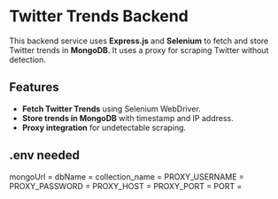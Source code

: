 # Twitter Trends Backend

This backend service uses **Express.js** and **Selenium** to fetch and store Twitter trends in **MongoDB**. It uses a proxy for scraping Twitter without detection.

## Features
- **Fetch Twitter Trends** using Selenium WebDriver.
- **Store trends in MongoDB** with timestamp and IP address.
- **Proxy integration** for undetectable scraping.


## .env needed
mongoUrl = 
dbName = 
collection_name = 
PROXY_USERNAME = 
PROXY_PASSWORD = 
PROXY_HOST = 
PROXY_PORT = 
PORT = 